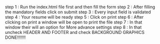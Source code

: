 step 1 : Run the index.html file first and then fill the form
step 2 : After filling the mandatory fields click on submit
step 3 : Every input field is validated
step 4 : Your resume will be ready
step 5 : Click on print
step 6 : After clicking on print a window will be open to print the file
step 7 : In that window their will an option for More advance settings
step 8 : In that uncheck HEADER AND FOOTER and check BACKGROUND GRAPHICS
DONE!!!!!!!
